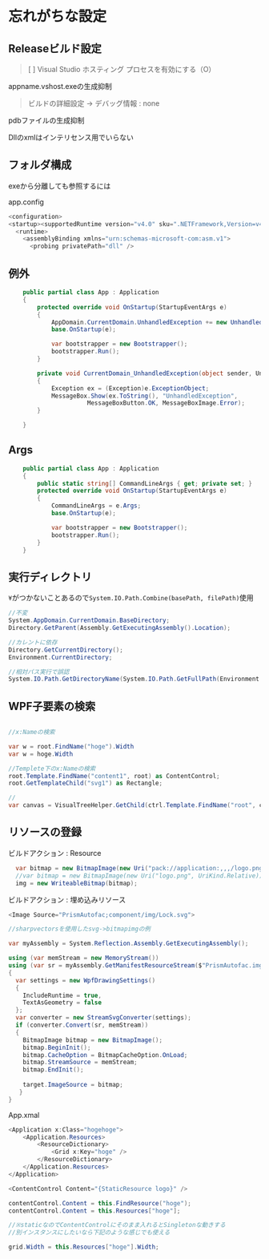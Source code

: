 # 忘れがちな設定

## Releaseビルド設定

> [ ] Visual Studio ホスティング プロセスを有効にする（O）

appname.vshost.exeの生成抑制

> ビルドの詳細設定 -> デバッグ情報 : none

pdbファイルの生成抑制

Dllのxmlはインテリセンス用でいらない

## フォルダ構成

exeから分離しても参照するには

app.config
```C#
<configuration>
<startup><supportedRuntime version="v4.0" sku=".NETFramework,Version=v4.6" /></startup>
  <runtime>
    <assemblyBinding xmlns="urn:schemas-microsoft-com:asm.v1">
      <probing privatePath="dll" />
```

## 例外

```C#
    public partial class App : Application
    {
        protected override void OnStartup(StartupEventArgs e)
        {
            AppDomain.CurrentDomain.UnhandledException += new UnhandledExceptionEventHandler(CurrentDomain_UnhandledException);
            base.OnStartup(e);

            var bootstrapper = new Bootstrapper();
            bootstrapper.Run();
        }

        private void CurrentDomain_UnhandledException(object sender, UnhandledExceptionEventArgs e)
        {
            Exception ex = (Exception)e.ExceptionObject;
            MessageBox.Show(ex.ToString(), "UnhandledException",
                      MessageBoxButton.OK, MessageBoxImage.Error);
        }

    }
```

## Args

```C#
    public partial class App : Application
    {
        public static string[] CommandLineArgs { get; private set; }
        protected override void OnStartup(StartupEventArgs e)
        {
            CommandLineArgs = e.Args;
            base.OnStartup(e);

            var bootstrapper = new Bootstrapper();
            bootstrapper.Run();
        }
    }
```

## 実行ディレクトリ

```¥```がつかないことあるので```System.IO.Path.Combine(basePath, filePath)```使用

```C#
//不変
System.AppDomain.CurrentDomain.BaseDirectory;
Directory.GetParent(Assembly.GetExecutingAssembly().Location);

//カレントに依存
Directory.GetCurrentDirectory();
Environment.CurrentDirectory;

//相対パス実行で誤認
System.IO.Path.GetDirectoryName(System.IO.Path.GetFullPath(Environment.GetCommandLineArgs()[0]));
```

## WPF子要素の検索


```cs

//x:Nameの検索

var w = root.FindName("hoge").Width
var w = hoge.Width

//Templete下のx:Nameの検索
root.Template.FindName("content1", root) as ContentControl;
root.GetTemplateChild("svg1") as Rectangle;

//
var canvas = VisualTreeHelper.GetChild(ctrl.Template.FindName("root", ctrl) as DependencyObject, 0);
```

## リソースの登録

ビルドアクション : Resource

```C#
  var bitmap = new BitmapImage(new Uri("pack://application:,,,/logo.png", UriKind.Absolute));
  //var bitmap = new BitmapImage(new Uri("logo.png", UriKind.Relative));
  img = new WriteableBitmap(bitmap);
```

ビルドアクション : 埋め込みリソース

```C#
<Image Source="PrismAutofac;component/img/Lock.svg">
```
```C#
//sharpvectorsを使用したsvg->bitmapimgの例

var myAssembly = System.Reflection.Assembly.GetExecutingAssembly();

using (var memStream = new MemoryStream())
using (var sr = myAssembly.GetManifestResourceStream($"PrismAutofac.img.{kind}.svg"))
{
  var settings = new WpfDrawingSettings()
  {
    IncludeRuntime = true,
    TextAsGeometry = false
  };
  var converter = new StreamSvgConverter(settings);
  if (converter.Convert(sr, memStream))
  {
    BitmapImage bitmap = new BitmapImage();
    bitmap.BeginInit();
    bitmap.CacheOption = BitmapCacheOption.OnLoad;
    bitmap.StreamSource = memStream;
    bitmap.EndInit();
    
    target.ImageSource = bitmap;
   }
}
```

App.xmal
```cs
<Application x:Class="hogehoge">
    <Application.Resources>
        <ResourceDictionary>
            <Grid x:Key="hoge" />
        </ResourceDictionary>
    </Application.Resources>
</Application>
```
```cs
<ContentControl Content="{StaticResource logo}" />
```
```cs
contentControl.Content = this.FindResource("hoge");
contentControl.Content = this.Resources["hoge"];

//※staticなのでContentControlにそのまま入れるとSingletonな動きする
//別インスタンスにしたいなら下記のような感じでも使える

grid.Width = this.Resources["hoge"].Width;

```

